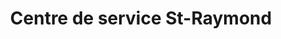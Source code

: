 ---
title: "Centre de service St-Raymond"
url: /gatineau/centre-de-service-st-raymond/
shop: Autowerkstatt
---